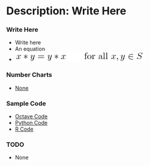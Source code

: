 # Description: Write Here

### Write Here
- Write here
- An equation
- ![Inline Image](/src/code/latex/images/P006_x_Equation_01_CommutativeAddition.png)

### Number Charts
* [None](#0)

### Sample Code
* [Octave Code](#0)
* [Python Code](#0)
* [R Code](#0)

### TODO
- None
